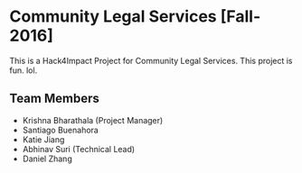 # Community Legal Services [Fall-2016]

This is a Hack4Impact Project for Community Legal Services. This project is fun. lol.

## Team Members
* Krishna Bharathala (Project Manager)
* Santiago Buenahora
* Katie Jiang
* Abhinav Suri (Technical Lead)
* Daniel Zhang
